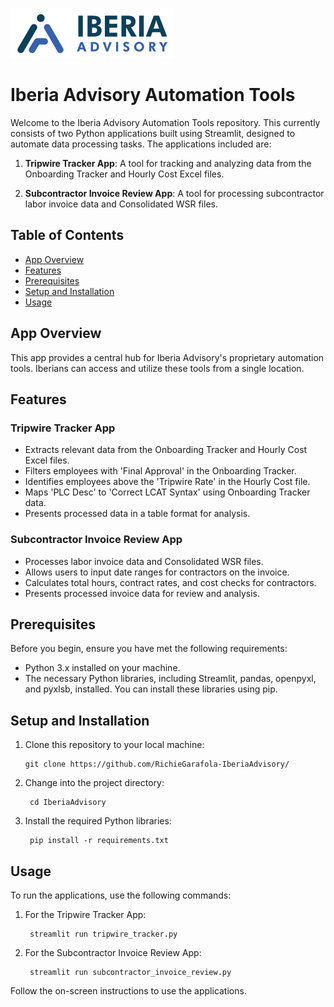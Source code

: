 ![Iberia Advisory](./Images/iberia-logo.png)

# Iberia Advisory Automation Tools

Welcome to the Iberia Advisory Automation Tools repository. This currently consists of two Python applications built using Streamlit, designed to automate data processing tasks. The applications included are:

1. **Tripwire Tracker App**: A tool for tracking and analyzing data from the Onboarding Tracker and Hourly Cost Excel files.

2. **Subcontractor Invoice Review App**: A tool for processing subcontractor labor invoice data and Consolidated WSR files.

## Table of Contents

- [App Overview](#App-overview)
- [Features](#features)
- [Prerequisites](#prerequisites)
- [Setup and Installation](#setup-and-installation)
- [Usage](#usage)

## App Overview

This app provides a central hub for Iberia Advisory's proprietary automation tools. Iberians can access and utilize these tools from a single location.

## Features

### Tripwire Tracker App

- Extracts relevant data from the Onboarding Tracker and Hourly Cost Excel files.
- Filters employees with 'Final Approval' in the Onboarding Tracker.
- Identifies employees above the 'Tripwire Rate' in the Hourly Cost file.
- Maps 'PLC Desc' to 'Correct LCAT Syntax' using Onboarding Tracker data.
- Presents processed data in a table format for analysis.

### Subcontractor Invoice Review App

- Processes labor invoice data and Consolidated WSR files.
- Allows users to input date ranges for contractors on the invoice.
- Calculates total hours, contract rates, and cost checks for contractors.
- Presents processed invoice data for review and analysis.

## Prerequisites

Before you begin, ensure you have met the following requirements:

- Python 3.x installed on your machine.
- The necessary Python libraries, including Streamlit, pandas, openpyxl, and pyxlsb, installed. You can install these libraries using pip.

## Setup and Installation

1. Clone this repository to your local machine:


       git clone https://github.com/RichieGarafola-IberiaAdvisory/

2. Change into the project directory:

        cd IberiaAdvisory
        
3. Install the required Python libraries:       
   
        pip install -r requirements.txt
        
## Usage

To run the applications, use the following commands:

1. For the Tripwire Tracker App:

        streamlit run tripwire_tracker.py

2. For the Subcontractor Invoice Review App:

        streamlit run subcontractor_invoice_review.py

Follow the on-screen instructions to use the applications.

